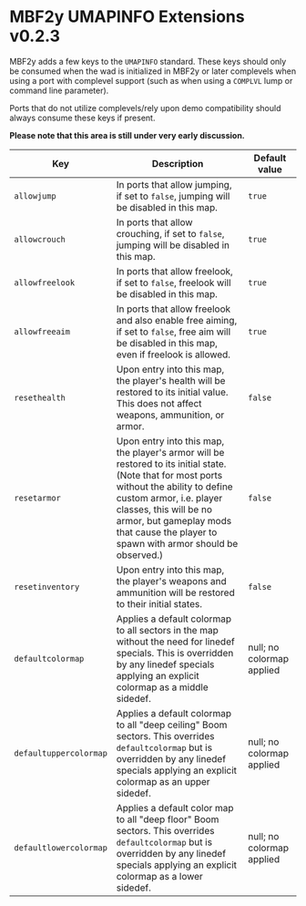 # MBF2y UMAPINFO Extensions v0.2.3

MBF2y adds a few keys to the `UMAPINFO` standard. These keys should only be consumed when the wad is initialized in MBF2y or later complevels when using a port with complevel support (such as when using a `COMPLVL` lump or command line parameter).

Ports that do not utilize complevels/rely upon demo compatibility should always consume these keys if present.

**Please note that this area is still under very early discussion.**

| Key                    | Description                                                                                                                                                                                                                                                                            | Default value             |
|------------------------|----------------------------------------------------------------------------------------------------------------------------------------------------------------------------------------------------------------------------------------------------------------------------------------|---------------------------|
| `allowjump`            | In ports that allow jumping, if set to `false`, jumping will be disabled in this map.                                                                                                                                                                                                  | `true`                    |
| `allowcrouch`          | In ports that allow crouching, if set to `false`, jumping will be disabled in this map.                                                                                                                                                                                                | `true`                    |
| `allowfreelook`        | In ports that allow freelook, if set to `false`, freelook will be disabled in this map.                                                                                                                                                                                                | `true`                    |
| `allowfreeaim`         | In ports that allow freelook and also enable free aiming, if set to `false`, free aim will be disabled in this map, even if freelook is allowed.                                                                                                                                       | `true`                    |
| `resethealth`          | Upon entry into this map, the player's health will be restored to its initial value. This does not affect weapons, ammunition, or armor.                                                                                                                                               | `false`                   |
| `resetarmor`           | Upon entry into this map, the player's armor will be restored to its initial state. (Note that for most ports without the ability to define custom armor, i.e. player classes, this will be no armor, but gameplay mods that cause the player to spawn with armor should be observed.) | `false`                   |
| `resetinventory`       | Upon entry into this map, the player's weapons and ammunition will be restored to their initial states.                                                                                                                                                                                | `false`                   |
| `defaultcolormap`      | Applies a default colormap to all sectors in the map without the need for linedef specials. This is overridden by any linedef specials applying an explicit colormap as a middle sidedef.                                                                                              | null; no colormap applied |
| `defaultuppercolormap` | Applies a default colormap to all "deep ceiling" Boom sectors. This overrides `defaultcolormap` but is overridden by any linedef specials applying an explicit colormap as an upper sidedef.                                                                                           | null; no colormap applied |
| `defaultlowercolormap` | Applies a default color map to all "deep floor" Boom sectors. This overrides `defaultcolormap` but is overridden by any linedef specials applying an explicit colormap as a lower sidedef.                                                                                             | null; no colormap applied |
